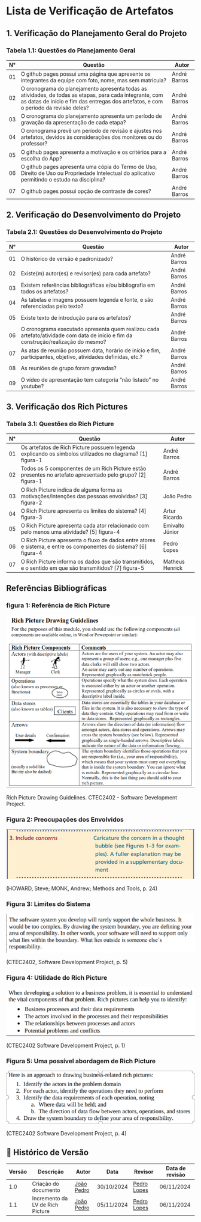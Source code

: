 # Lista de Verificação de Artefatos

## 1. Verificação do Planejamento Geral do Projeto

### Tabela 1.1: Questões do Planejamento Geral

| N° |                      Questão                          | Autor |
|----|-------------------------------------------------------|-------|
| 01 | O github pages possui uma página que apresente os integrantes da equipe com foto, nome, mas sem matrícula? | André Barros|
| 02 | O cronograma do planejamento apresenta todas as atividades, de todas as etapas, para cada integrante, com as datas de início e fim das entregas dos artefatos, e com o período da revisão deles? | André Barros |
| 03 | O cronograma do planejamento apresenta um período de gravação da apresentação de cada etapa? | André Barros |
| 04 | O cronograma prevê um período de revisão e ajustes nos artefatos, devidos às considerações dos monitores ou do professor? | André Barros |
| 05 | O github pages apresenta a motivação e os critérios para a escolha do App?  | André Barros |
| 06 | O github pages apresenta uma cópia do Termo de Uso, Direito de Uso ou Propriedade Intelectual do aplicativo permitindo o estudo na disciplina? | André Barros |
| 07 | O github pages possui opção de contraste de cores? | André Barros |



## 2. Verificação do Desenvolvimento do Projeto

### Tabela 2.1: Questões do Desenvolvimento do Projeto

| N° |                      Questão                          | Autor |
|----|-------------------------------------------------------|-------|
| 01 | O histórico de versão é padronizado? | André Barros |
| 02 | Existe(m) autor(es) e revisor(es) para cada artefato? | André Barros |
| 03 | Existem referências bibliográficas e/ou bibliografia em todos os artefatos? | André Barros |
| 04 | As tabelas e imagens possuem legenda e fonte, e são referenciadas pelo texto? | André Barros |
| 05 | Existe texto de introdução para os artefatos? | André Barros |
| 06 | O cronograma executado apresenta quem realizou cada artefato/atividade com data de início e fim da construção/realização do mesmo? | André Barros |
| 07 | As atas de reunião possuem data, horário de início e fim, participantes, objetivo, atividades definidas, etc.? | André Barros |
| 08 | As reuniões de grupo foram gravadas? | André Barros |
| 09 | O vídeo de apresentação tem categoria “não listado” no youtube? | André Barros |



## 3. Verificação dos Rich Pictures

### Tabela 3.1: Questões do Rich Picture

| N° |                      Questão                          | Autor |
|----|-------------------------------------------------------|-------|
| 01 | Os artefatos de Rich Picture possuem legenda explicando os símbolos utilizados no diagrama? [1] figura-1| André Barros |
| 02 | Todos os 5 componentes de um Rich Picture estão presentes no artefato apresentado pelo grupo? [2] figura-1 | André Barros |
| 03 | O Rich Picture indica de alguma forma as motivações/intenções das pessoas envolvidas? [3] figura-2 | João Pedro |
| 04 | O Rich Picture apresenta os limites do sistema? [4] figura-3 | Artur Ricardo |
| 05 | O Rich Picture apresenta cada ator relacionado com pelo menos uma atividade? [5] figura-4| Emivalto Júnior |
| 06 | O Rich Picture apresenta o fluxo de dados entre atores e sistema, e entre os componentes do sistema? [6] figura-4 | Pedro Lopes |
| 07 | O Rich Picture informa os dados que são transmitidos, e o sentido em que são transmitidos? [7] figura-5 | Matheus Henrick |



## Referências Bibliográficas

### figura 1: Referência de Rich Picture

![Figura 1](../assets/images/richpicture.png)

Rich Picture Drawing Guidelines. CTEC2402 - Software Development Project.

### Figura 2: Preocupações dos Envolvidos

![Figura 2](../assets/images/includeconcerns.png)

(HOWARD, Steve; MONK, Andrew; Methods and Tools, p. 24)

### Figura 3: Limites do Sistema

![Figura 3](../assets/images/systemboundaries.png)

(CTEC2402, Software Development Project, p. 5) 

### Figura 4: Utilidade do Rich Picture

![Figura 4](../assets/images/rputilities.png)

(CTEC2402 Software Development Project, p. 1)

### Figura 5: Uma possível abordagem de Rich Picture

![Figura 5](../assets/images/rpapproach.png)

(CTEC2402 Software Development Project, p. 4)

## 📑 Histórico de Versão

| Versão | Descrição | Autor | Data | Revisor | Data de revisão |  
|--------|-----------|-------|------|---------|-----------------|
|  1.0   | Criação do documento | [João Pedro](https://github.com/JoosPerro) | 30/10/2024 | [Pedro Lopes](https://github.com/pLopess) | 06/11/2024 |
|  1.1   | Incremento da LV de Rich Picture | [João Pedro](https://github.com/JoosPerro) | 05/11/2024 | [Pedro Lopes](https://github.com/pLopess) | 06/11/2024 |

